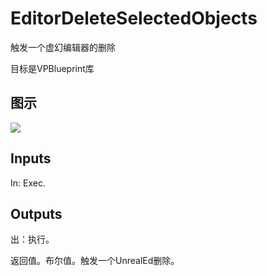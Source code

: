 # EditorDeleteSelectedObjects

触发一个虚幻编辑器的删除

目标是VPBlueprint库

## 图示

![]($-20221218-21303816.png)

## Inputs

In: Exec.  

## Outputs

出：执行。

返回值。布尔值。触发一个UnrealEd删除。
